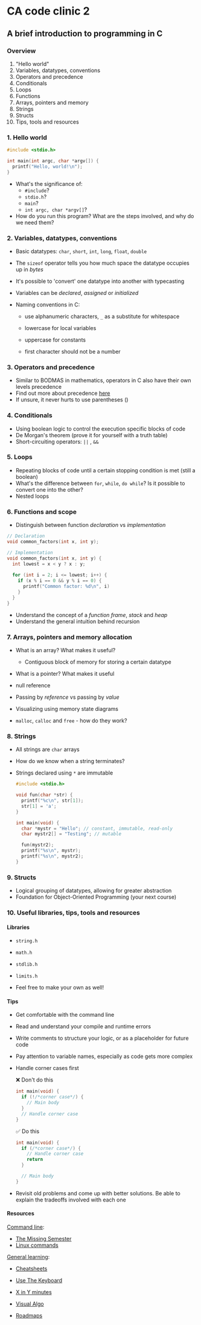 # CA code clinic 2

## A brief introduction to programming in C

### Overview

1. "Hello world"
2. Variables, datatypes, conventions
3. Operators and precedence
4. Conditionals
5. Loops
6. Functions
7. Arrays, pointers and memory
8. Strings
9. Structs
10. Tips, tools and resources

### 1. Hello world

```c
#include <stdio.h>

int main(int argc, char *argv[]) {
  printf("Hello, world!\n");
}
```

- What's the significance of:
  - `#include`?
  -  `stdio.h`?
  -  `main`?
  -  `int argc, char *argv[]`?
- How do you run this program? What are the steps involved, and why do we need them?

### 2. Variables, datatypes, conventions

- Basic datatypes: `char`, `short`, `int`, `long`, `float`, `double`

- The `sizeof` operator tells you how much space the datatype occupies up in *bytes*

- It's possible to 'convert' one datatype into another with typecasting

- Variables can be *declared*, *assigned* or *initialized*

- Naming conventions in C:

  - use alphanumeric characters, `_` as a substitute for whitespace

  - lowercase for local variables
  - uppercase for constants
  - first character should not be a number

### 3. Operators and precedence

- Similar to BODMAS in mathematics, operators in C also have their own levels precedence
- Find out more about precedence [here](https://www.tutorialspoint.com/cprogramming/c_operators_precedence.htm)
- If unsure, it never hurts to use parentheses () 

### 4. Conditionals

- Using boolean logic to control the execution specific blocks of code
- De Morgan's theorem (prove it for yourself with a truth table)
- Short-circuiting operators:  `||` ,  `&&`

### 5. Loops

- Repeating blocks of code until a certain stopping condition is met (still a boolean)
- What's the difference between `for`, `while`, `do while`? Is it possible to convert one into the other?
- Nested loops

### 6. Functions and scope

- Distinguish between function *declaration* vs *implementation*

```c
// Declaration
void common_factors(int x, int y);

// Implementation
void common_factors(int x, int y) {
  int lowest = x < y ? x : y;
		
  for (int i = 2; i <= lowest; i++) {
    if (x % i == 0 && y % i == 0) {
      printf("Common factor: %d\n", i)
    }
  }
}
```

- Understand the concept of a *function frame*, *stack* and *heap*
- Understand the general intuition behind recursion

### 7. Arrays, pointers and memory allocation

- What is an array? What makes it useful?
  - Contiguous block of memory for storing a certain datatype

- What is a pointer? What makes it useful
- null reference
- Passing by *reference* vs passing by *value*
- Visualizing using memory state diagrams
- `malloc`, `calloc` and `free` - how do they work? 

### 8. Strings

- All strings are `char` arrays

- How do we know when a string terminates?

- Strings declared using `*` are immutable

  ```c
  #include <stdio.h>
  
  void fun(char *str) {
    printf("%c\n", str[1]);
    str[1] = 'a';
  }
  
  int main(void) {
    char *mystr = "Hello"; // constant, immutable, read-only
    char mystr2[] = "Testing"; // mutable
  
    fun(mystr2);
    printf("%s\n", mystr);
    printf("%s\n", mystr2);
  }
  ```

  

### 9. Structs

- Logical grouping of datatypes, allowing for greater abstraction
- Foundation for Object-Oriented Programming (your next course)

### 10. Useful libraries, tips, tools and resources

#### Libraries

- `string.h`

- `math.h`
- `stdlib.h`
- `limits.h`

- Feel free to make your own as well!

#### Tips

- Get comfortable with the command line

- Read and understand your compile and runtime errors

- Write comments to structure your logic, or as a placeholder for future code

- Pay attention to variable names, especially as code gets more complex

- Handle corner cases first

  ❌ Don't do this

  ```c
  int main(void) {
    if (!/*corner case*/) {
      // Main body
    }
    // Handle corner case
  }
  ```

  ✅ Do this

  ```c
  int main(void) {
    if (/*corner case*/) {
      // Handle corner case
      return
    }
  
    // Main body
  }
  ```

- Revisit old problems and come up with better solutions. Be able to explain the tradeoffs involved with each one

#### Resources

<u>Command line</u>:

- [The Missing Semester](https://missing.csail.mit.edu/)
- [Linux commands](https://www.freecodecamp.org/news/the-linux-commands-handbook/)

<u>General learning</u>:

- [Cheatsheets](https://github.com/emmaneugene/cheatsheets)

- [Use The Keyboard](https://usethekeyboard.com/)

- [X in Y minutes](https://learnxinyminutes.com/)

- [Visual Algo](https://visualgo.net/en)

- [Roadmaps](https://roadmap.sh/)

  